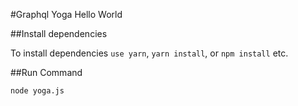 #Graphql Yoga Hello World

##Install dependencies

To install dependencies `use yarn`, `yarn install`, or `npm install` etc.

##Run Command

`node yoga.js`